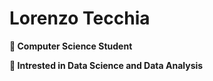 # Lorenzo Tecchia 

**📕 Computer Science Student**

**📗 Intrested in Data Science and Data Analysis**
